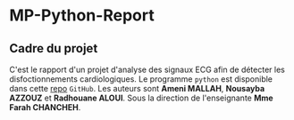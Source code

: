 # MP-Python-Report
## Cadre du projet
C'est le rapport d'un projet d'analyse des signaux ECG afin de détecter les disfoctionnements cardiologiques. Le programme `python` est disponible dans cette [repo](https://github.com/R-Aloui/MP-Python-Program) `GitHub`. Les auteurs sont **Ameni MALLAH**, **Nousayba AZZOUZ** et **Radhouane ALOUI**. Sous la direction de l'enseignante **Mme Farah CHANCHEH**.
